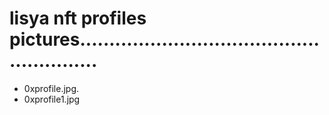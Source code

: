 # lisya nft profiles pictures........................................................
- 0xprofile.jpg.
- 0xprofile1.jpg
